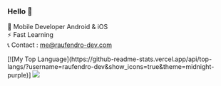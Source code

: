 ### Hello 👋

💼  Mobile Developer Android & iOS</br>
⚡   Fast Learning</br>
📞  Contact : me@raufendro-dev.com

<p align="left">
[![My Top Language](https://github-readme-stats.vercel.app/api/top-langs/?username=raufendro-dev&show_icons=true&theme=midnight-purple)]
<img src=https://github-readme-stats.vercel.app/api?username=raufendro-dev&show_icons=true%20alt=Rauf%20Endro&theme=midnight-purple />
</p>
